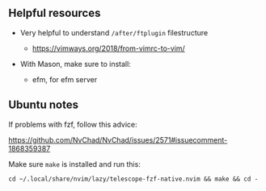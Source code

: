 
## Helpful resources

- Very helpful to understand `/after/ftplugin` filestructure
  - https://vimways.org/2018/from-vimrc-to-vim/

- With Mason, make sure to install:
  - efm, for efm server

## Ubuntu notes

If problems with fzf, follow this advice:

https://github.com/NvChad/NvChad/issues/2571#issuecomment-1868359387

Make sure `make` is installed and run this:

```
cd ~/.local/share/nvim/lazy/telescope-fzf-native.nvim && make && cd -
```
